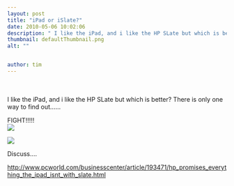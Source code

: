 ```yaml
---
layout: post
title: "iPad or iSlate?"
date: 2010-05-06 10:02:06
description: " I like the iPad, and i like the HP SLate but which is better? There is only one way to find out&#8230;&#8230; FIGHT!!!!! Discuss&#8230;. http -- //www.pcworld.com/businesscenter/article/193471/hp_promises_everything_the_ipad_isnt_with_slate.html&#8230;"
thumbnail: defaultThumbnail.png
alt: ""


author: tim
---
```


<p><br /><br />
I like the iPad, and i like the HP SLate but which is better?  There is only one way to find out......</p>

<p><span class="caps">FIGHT</span>!!!!!<br />
<img src="http://images.apple.com/uk/ipad/features/images/overview_safari_20100225.png" /></p>


<p><img src="http://images.pcworld.com/news/graphics/186160-hptablet_original.jpg" /></p>


<p>Discuss....</p>

<p><a href="http://www.pcworld.com/businesscenter/article/193471/hp_promises_everything_the_ipad_isnt_with_slate.html">http://www.pcworld.com/businesscenter/article/193471/hp_promises_everything_the_ipad_isnt_with_slate.html</a></p>
